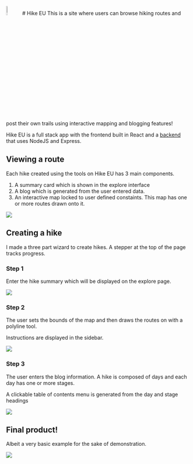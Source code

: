 <img src="https://i.imgur.com/o3TDntL.png" width="8%"> 
# Hike EU
This is a site where users can browse hiking routes and post their own trails using interactive mapping and blogging features!

Hike EU is a full stack app with the frontend built in React and a [backend](https://github.com/t0mc0llins/backend-hike-eu) that uses NodeJS and Express.

## Viewing a route
Each hike created using the tools on Hike EU has 3 main components. 
1. A summary card which is shown in the explore interface
2. A blog which is generated from the user entered data.
3. An interactive map locked to user defined constaints. This map has one or more routes drawn onto it.
<img src="https://i.imgur.com/Gw54JwI.gif">

## Creating a hike

I made a three part wizard to create hikes. A stepper at the top of the page tracks progress.

### Step 1

Enter the hike summary which will be displayed on the explore page.

<img src="https://i.imgur.com/sIhK1yr.gif">

### Step 2

The user sets the bounds of the map and then draws the routes on with a polyline tool.

Instructions are displayed in the sidebar.

<img src="https://i.imgur.com/SOm3m2Q.gif">

### Step 3

The user enters the blog information. A hike is composed of days and each day has one or more stages. 

A clickable table of contents menu is generated from the day and stage headings

<img src="https://i.imgur.com/sKZzntz.gif">

## Final product!

Albeit a very basic example for the sake of demonstration.

<img src="https://i.imgur.com/ms68BUH.gif">
